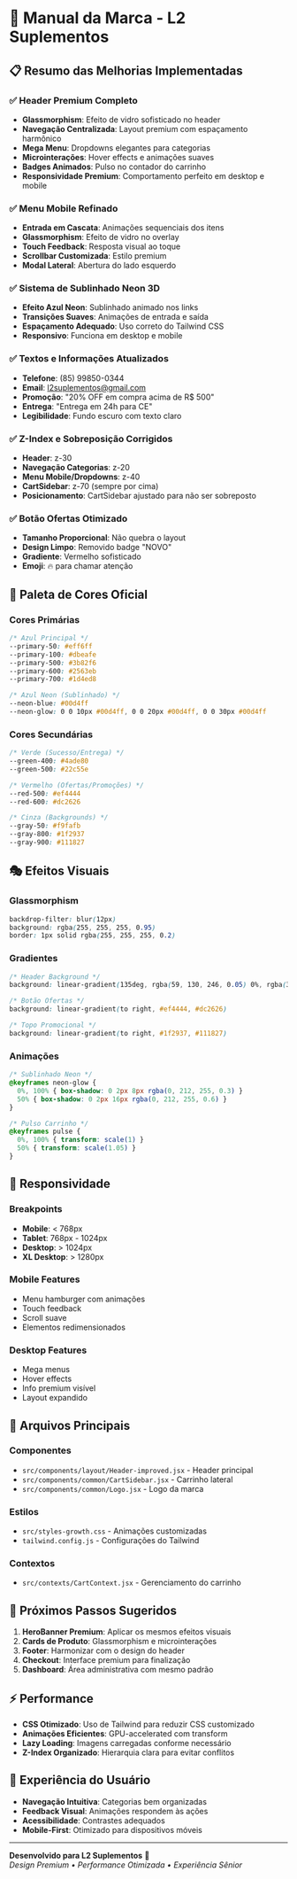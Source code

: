 # 🎨 Manual da Marca - L2 Suplementos

## 📋 Resumo das Melhorias Implementadas

### ✅ **Header Premium Completo**
- **Glassmorphism**: Efeito de vidro sofisticado no header
- **Navegação Centralizada**: Layout premium com espaçamento harmônico
- **Mega Menu**: Dropdowns elegantes para categorias
- **Microinterações**: Hover effects e animações suaves
- **Badges Animados**: Pulso no contador do carrinho
- **Responsividade Premium**: Comportamento perfeito em desktop e mobile

### ✅ **Menu Mobile Refinado**
- **Entrada em Cascata**: Animações sequenciais dos itens
- **Glassmorphism**: Efeito de vidro no overlay
- **Touch Feedback**: Resposta visual ao toque
- **Scrollbar Customizada**: Estilo premium
- **Modal Lateral**: Abertura do lado esquerdo

### ✅ **Sistema de Sublinhado Neon 3D**
- **Efeito Azul Neon**: Sublinhado animado nos links
- **Transições Suaves**: Animações de entrada e saída
- **Espaçamento Adequado**: Uso correto do Tailwind CSS
- **Responsivo**: Funciona em desktop e mobile

### ✅ **Textos e Informações Atualizados**
- **Telefone**: (85) 99850-0344
- **Email**: l2suplementos@gmail.com
- **Promoção**: "20% OFF em compra acima de R$ 500"
- **Entrega**: "Entrega em 24h para CE"
- **Legibilidade**: Fundo escuro com texto claro

### ✅ **Z-Index e Sobreposição Corrigidos**
- **Header**: z-30
- **Navegação Categorias**: z-20
- **Menu Mobile/Dropdowns**: z-40
- **CartSidebar**: z-70 (sempre por cima)
- **Posicionamento**: CartSidebar ajustado para não ser sobreposto

### ✅ **Botão Ofertas Otimizado**
- **Tamanho Proporcional**: Não quebra o layout
- **Design Limpo**: Removido badge "NOVO"
- **Gradiente**: Vermelho sofisticado
- **Emoji**: 🔥 para chamar atenção

## 🎨 **Paleta de Cores Oficial**

### Cores Primárias
```css
/* Azul Principal */
--primary-50: #eff6ff
--primary-100: #dbeafe
--primary-500: #3b82f6
--primary-600: #2563eb
--primary-700: #1d4ed8

/* Azul Neon (Sublinhado) */
--neon-blue: #00d4ff
--neon-glow: 0 0 10px #00d4ff, 0 0 20px #00d4ff, 0 0 30px #00d4ff
```

### Cores Secundárias
```css
/* Verde (Sucesso/Entrega) */
--green-400: #4ade80
--green-500: #22c55e

/* Vermelho (Ofertas/Promoções) */
--red-500: #ef4444
--red-600: #dc2626

/* Cinza (Backgrounds) */
--gray-50: #f9fafb
--gray-800: #1f2937
--gray-900: #111827
```

## 🎭 **Efeitos Visuais**

### Glassmorphism
```css
backdrop-filter: blur(12px)
background: rgba(255, 255, 255, 0.95)
border: 1px solid rgba(255, 255, 255, 0.2)
```

### Gradientes
```css
/* Header Background */
background: linear-gradient(135deg, rgba(59, 130, 246, 0.05) 0%, rgba(37, 99, 235, 0.05) 100%)

/* Botão Ofertas */
background: linear-gradient(to right, #ef4444, #dc2626)

/* Topo Promocional */
background: linear-gradient(to right, #1f2937, #111827)
```

### Animações
```css
/* Sublinhado Neon */
@keyframes neon-glow {
  0%, 100% { box-shadow: 0 2px 8px rgba(0, 212, 255, 0.3) }
  50% { box-shadow: 0 2px 16px rgba(0, 212, 255, 0.6) }
}

/* Pulso Carrinho */
@keyframes pulse {
  0%, 100% { transform: scale(1) }
  50% { transform: scale(1.05) }
}
```

## 📱 **Responsividade**

### Breakpoints
- **Mobile**: < 768px
- **Tablet**: 768px - 1024px
- **Desktop**: > 1024px
- **XL Desktop**: > 1280px

### Mobile Features
- Menu hamburger com animações
- Touch feedback
- Scroll suave
- Elementos redimensionados

### Desktop Features
- Mega menus
- Hover effects
- Info premium visível
- Layout expandido

## 🔧 **Arquivos Principais**

### Componentes
- `src/components/layout/Header-improved.jsx` - Header principal
- `src/components/common/CartSidebar.jsx` - Carrinho lateral
- `src/components/common/Logo.jsx` - Logo da marca

### Estilos
- `src/styles-growth.css` - Animações customizadas
- `tailwind.config.js` - Configurações do Tailwind

### Contextos
- `src/contexts/CartContext.jsx` - Gerenciamento do carrinho

## 🚀 **Próximos Passos Sugeridos**

1. **HeroBanner Premium**: Aplicar os mesmos efeitos visuais
2. **Cards de Produto**: Glassmorphism e microinterações
3. **Footer**: Harmonizar com o design do header
4. **Checkout**: Interface premium para finalização
5. **Dashboard**: Área administrativa com mesmo padrão

## ⚡ **Performance**

- **CSS Otimizado**: Uso de Tailwind para reduzir CSS customizado
- **Animações Eficientes**: GPU-accelerated com transform
- **Lazy Loading**: Imagens carregadas conforme necessário
- **Z-Index Organizado**: Hierarquia clara para evitar conflitos

## 🎯 **Experiência do Usuário**

- **Navegação Intuitiva**: Categorias bem organizadas
- **Feedback Visual**: Animações respondem às ações
- **Acessibilidade**: Contrastes adequados
- **Mobile-First**: Otimizado para dispositivos móveis

---

**Desenvolvido para L2 Suplementos** 💪  
*Design Premium • Performance Otimizada • Experiência Sênior*
